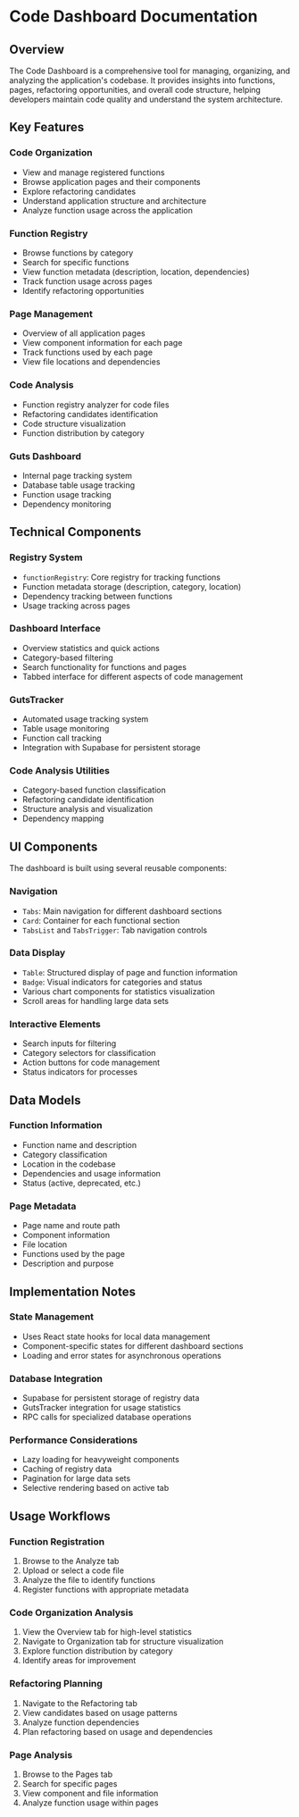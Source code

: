 # Code Dashboard Documentation

## Overview
The Code Dashboard is a comprehensive tool for managing, organizing, and analyzing the application's codebase. It provides insights into functions, pages, refactoring opportunities, and overall code structure, helping developers maintain code quality and understand the system architecture.

## Key Features

### Code Organization
- View and manage registered functions
- Browse application pages and their components
- Explore refactoring candidates
- Understand application structure and architecture
- Analyze function usage across the application

### Function Registry
- Browse functions by category
- Search for specific functions
- View function metadata (description, location, dependencies)
- Track function usage across pages
- Identify refactoring opportunities

### Page Management
- Overview of all application pages
- View component information for each page
- Track functions used by each page
- View file locations and dependencies

### Code Analysis
- Function registry analyzer for code files
- Refactoring candidates identification
- Code structure visualization
- Function distribution by category

### Guts Dashboard
- Internal page tracking system
- Database table usage tracking
- Function usage tracking
- Dependency monitoring

## Technical Components

### Registry System
- `functionRegistry`: Core registry for tracking functions
- Function metadata storage (description, category, location)
- Dependency tracking between functions
- Usage tracking across pages

### Dashboard Interface
- Overview statistics and quick actions
- Category-based filtering
- Search functionality for functions and pages
- Tabbed interface for different aspects of code management

### GutsTracker
- Automated usage tracking system
- Table usage monitoring
- Function call tracking
- Integration with Supabase for persistent storage

### Code Analysis Utilities
- Category-based function classification
- Refactoring candidate identification
- Structure analysis and visualization
- Dependency mapping

## UI Components
The dashboard is built using several reusable components:

### Navigation
- `Tabs`: Main navigation for different dashboard sections
- `Card`: Container for each functional section
- `TabsList` and `TabsTrigger`: Tab navigation controls

### Data Display
- `Table`: Structured display of page and function information
- `Badge`: Visual indicators for categories and status
- Various chart components for statistics visualization
- Scroll areas for handling large data sets

### Interactive Elements
- Search inputs for filtering
- Category selectors for classification
- Action buttons for code management
- Status indicators for processes

## Data Models

### Function Information
- Function name and description
- Category classification
- Location in the codebase
- Dependencies and usage information
- Status (active, deprecated, etc.)

### Page Metadata
- Page name and route path
- Component information
- File location
- Functions used by the page
- Description and purpose

## Implementation Notes

### State Management
- Uses React state hooks for local data management
- Component-specific states for different dashboard sections
- Loading and error states for asynchronous operations

### Database Integration
- Supabase for persistent storage of registry data
- GutsTracker integration for usage statistics
- RPC calls for specialized database operations

### Performance Considerations
- Lazy loading for heavyweight components
- Caching of registry data
- Pagination for large data sets
- Selective rendering based on active tab

## Usage Workflows

### Function Registration
1. Browse to the Analyze tab
2. Upload or select a code file
3. Analyze the file to identify functions
4. Register functions with appropriate metadata

### Code Organization Analysis
1. View the Overview tab for high-level statistics
2. Navigate to Organization tab for structure visualization
3. Explore function distribution by category
4. Identify areas for improvement

### Refactoring Planning
1. Navigate to the Refactoring tab
2. View candidates based on usage patterns
3. Analyze function dependencies
4. Plan refactoring based on usage and dependencies

### Page Analysis
1. Browse to the Pages tab
2. Search for specific pages
3. View component and file information
4. Analyze function usage within pages